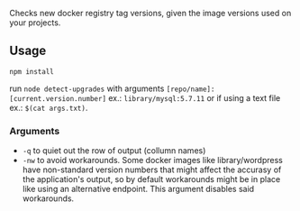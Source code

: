 Checks new docker registry tag versions, given the image versions used on your projects.

## Usage

`npm install`

run `node detect-upgrades` with arguments `[repo/name]:[current.version.number]` ex.: `library/mysql:5.7.11` or if using a text file ex.: `$(cat args.txt)`.

### Arguments

 - `-q` to quiet out the row of output (collumn names)
 - `-nw` to avoid workarounds. Some docker images like library/wordpress have non-standard version numbers that might affect the accurasy of the application's output, so by default workarounds might be in place like using an alternative endpoint. This argument disables said workarounds.